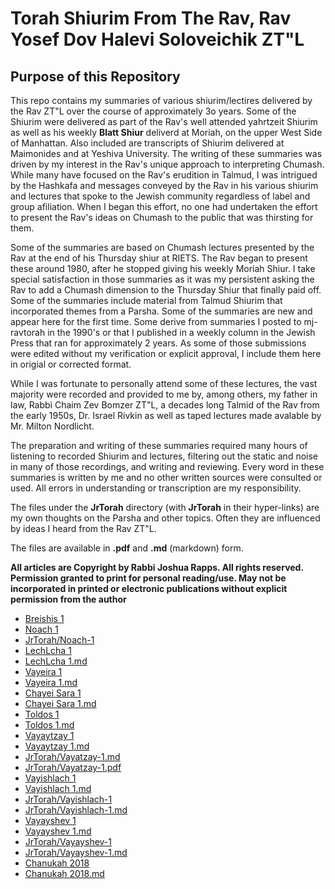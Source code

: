 # Torah Shiurim From The Rav, Rav Yosef Dov Halevi Soloveichik ZT"L

## Purpose of this Repository
This repo contains my summaries of various shiurim/lectires delivered by the Rav ZT"L over the course of approximately 3o years. Some of the Shiurim were delivered as part of the Rav's well attended yahrtzeit Shiurim as well as his weekly **Blatt Shiur** deliverd at Moriah, on the upper West Side of Manhattan. Also included are transcripts of Shiurim delivered at Maimonides and at Yeshiva University. The writing of these summaries was driven by my interest in the Rav's unique approach to interpreting Chumash. While many have focused on the Rav's erudition in Talmud, I was intrigued by the Hashkafa and messages conveyed  by the Rav in his various shiurim and lectures that spoke to the Jewish community regardless of label and group afiliation. When I began this effort, no one had undertaken the effort to present the Rav's ideas on Chumash to the public that was thirsting for them.

Some of the summaries are based on Chumash lectures presented by the Rav at the end of his Thursday shiur at RIETS. The Rav began to present these around 1980, after he stopped giving his weekly Moriah Shiur. I take special satisfaction in those summaries as it was my persistent asking the Rav to add a Chumash dimension to the Thursday Shiur that finally paid off. Some of the summaries include material from Talmud Shiurim that incorporated themes from a Parsha. Some of the summaries are new and appear here for the first time. Some derive from summaries I posted to mj-ravtorah in the 1990's or that I published in a weekly column in the Jewish Press that ran for approximately 2 years. As some of those submissions were edited without my verification or explicit approval, I include them here in origial or corrected format.

While I was fortunate to personally attend some of these lectures, the vast majority were recorded and provided to me by, among others, my father in law, Rabbi Chaim Zev Bomzer ZT"L, a decades long Talmid of the Rav from the early 1950s, Dr. Israel Rivkin as well as taped lectures made avalable by Mr. Milton Nordlicht.

The preparation and writing of these summaries required many hours of listening to recorded Shiurim and lectures, filtering out the static and noise in many of those recordings, and writing and reviewing. Every word in these summaries is written by me and no other written sources were consulted or used. All errors in understanding or transcription are my responsibility.

The files under the **JrTorah** directory (with **JrTorah** in their hyper-links) are my own thoughts on the Parsha and other topics. Often they are influenced by ideas I heard from the Rav ZT"L.

The files are available in **.pdf** and **.md** (markdown) form. 

**All articles are Copyright by Rabbi Joshua Rapps. All rights reserved. Permission granted to print for personal reading/use. May not be incorporated in printed or electronic publications without explicit permission from the author**

* [Breishis 1](./Breishis-2016.pdf)
* [Noach 1](./Noach-2014.pdf)
* [JrTorah/Noach-1](./JrTorah/Noach-2018.pdf)
* [LechLcha 1](./LechLcha-1.pdf)
* [LechLcha 1.md](./LechLcha-1.md)
* [Vayeira 1](./Vayeira-1.pdf)
* [Vayeira 1.md](./Vayeira-1.md)
* [Chayei Sara 1](./ChayeiSarah-1.pdf)
* [Chayei Sara 1.md](./ChayeiSarah-1.md)
* [Toldos 1](./toldos-1.pdf)
* [Toldos 1.md](./Toldos-1.md)
* [Vayaytzay 1](./Vayaytzay-1.pdf)
* [Vayaytzay 1.md](./Vayaytzay-1.md)
* [JrTorah/Vayatzay-1.md](./JrTorah/Vayaytzay-1-JR.md)
* [JrTorah/Vayatzay-1.pdf](./JrTorah/Vayaytzay-1-JR.pdf)
* [Vayishlach 1](./Vayishlach-1.pdf)
* [Vayishlach 1.md](./Vayishlach-1.md)
* [JrTorah/Vayishlach-1](./JrTorah/JrVayishlach.pdf)
* [JrTorah/Vayishlach-1.md](./JrTorah/JrVayishlach-1.md)
* [Vayayshev 1](./Vayayshev-1.pdf)
* [Vayayshev 1.md](./Vayayshev-1.md)
* [JrTorah/Vayayshev-1](./JrTorah/JrVayayshev-1.pdf)
* [JrTorah/Vayayshev-1.md](./JrTorah/JrVayayshev-1.md)
* [Chanukah 2018](./Chanukah-2018.pdf)
* [Chanukah 2018.md](./Chanukah-2018.md)
